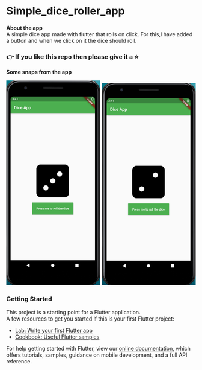 # Simple_dice_roller_app

<b>About the app<br></b>
A simple dice app made with flutter that rolls on click. For this,I have added a button and when we click on it the dice should roll.
### 👉 If you like this repo then please give it a ⭐️
<b>Some snaps from the app</b>

<img src="project_images/image_1.png" width="250"/>
<img src="project_images/image_2.png" width="250"/>
<br/>

 ### Getting Started
This project is a starting point for a Flutter application.
<br/>
A few resources to get you started if this is your first Flutter project:
<ul>
 <li>
  <a href="https://flutter.dev/docs/get-started/codelab">Lab: Write your first Flutter app</a>
 </li>
 <li>
  <a href="https://flutter.dev/docs/cookbook">Cookbook: Useful Flutter samples</a>
 </li>
 </ul>
For help getting started with Flutter, view our <a href="https://flutter.dev/docs">online documentation</a>, which offers tutorials, samples, guidance on mobile development, and a full API reference.

